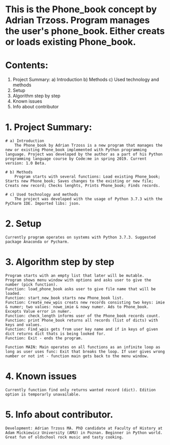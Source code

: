# This is the Phone_book concept by Adrian Trzoss. Program manages the user's phone_book. Either creats or loads existing Phone_book.

# Contents:

1. Project Summary:
	a) Introduction
	b) Methods
	c) Used technology and methods
2. Setup
3. Algorithm step by step
4. Known issues
5. Info about contributor

# 1. Project Summary:

	# a) Introduction
		The Phone_book by Adrian Trzoss is a new program that manages the new or existing Phone_book implemented with Python programming language. Project was developed by the author as a part of his Python programming language course by Code:me in spring 2019. Current version: 1.0 Beta.

	# b) Methods
		Program starts with several functions: Load existing Phone_book; Starts new Phone_book; Saves changes to the existing or new file; Creats new record; Checks lenghts, Prints Phone_book; Finds records.

	# c) Used technology and methods
		The project was developed with the usage of Python 3.7.3 with the PyCharm IDE. Imported libs: json.

# 2. Setup

	Currently program operates on systems with Python 3.7.3. Suggested package Anaconda or Pycharm.

# 3. Algorithm step by step

	Program starts with an empty list that later will be mutable.
	Program shows menu window with options and asks user to give the number (pick function).
	Function: load_phone_book asks user to give file name that will be loaded.
	Function: start_new_book starts new Phone_book list.
	Function: Create_new_wpis creats new records consisting two keys: imie & numer; two values: nowe_imie & nowy numer. Ads to Phone_book. Excepts Value error in numer.
	Function: check_length informs user of the Phone_book records count.
	Function: print Phone_book returns all records (list of dicts) with keys and values.
	Function: Find_wpis gets from user key name and if in keys of given dict returns dict thats is being looked for.
	Function: Exit - ends the program.

	Function MAIN: Main operates on all functions as an infinite loop as long as user uses func: Exit that breaks the loop. If user gives wrong number or not int - function main gets back to the menu window.


# 4. Known issues
	
	Currently function find only returns wanted record (dict). Edition option is temporarly unavailable.

# 5. Info about contributor.

	Development: Adrian Trzoss MA. PhD candidate at Faculty of History at Adam Mickiewicz University (AMU) in Poznan. Beginner in Python world. Great fun of oldschool rock music and tasty cooking.
